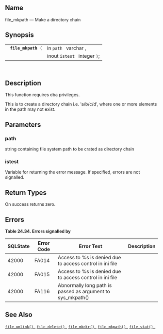 <div>

<div>

</div>

<div>

## Name

file_mkpath — Make a directory chain

</div>

<div>

## Synopsis

<div>

|                          |                              |
|--------------------------|------------------------------|
| ` `**`file_mkpath`**` (` | in `path ` varchar ,         |
|                          | inout `istest ` integer `)`; |

<div>

 

</div>

</div>

</div>

<div>

## Description

This function requires dba privileges.

This is to create a directory chain i.e. 'a/b/c/d', where one or more
elements in the path may not exist.

</div>

<div>

## Parameters

<div>

### path

string containing file system path to be crated as directory chain

</div>

<div>

### istest

Variable for returning the error message. If specified, errors are not
signalled.

</div>

</div>

<div>

## Return Types

On success returns zero.

</div>

<div>

## Errors

<div>

**Table 24.34. Errors signalled by**

<div>

| SQLState                              | Error Code                            | Error Text                                                                                 | Description |
|---------------------------------------|---------------------------------------|--------------------------------------------------------------------------------------------|-------------|
| <span class="errorcode">42000 </span> | <span class="errorcode">FA014 </span> | <span class="errortext">Access to %s is denied due to access control in ini file </span>   |             |
| <span class="errorcode">42000 </span> | <span class="errorcode">FA015 </span> | <span class="errortext">Access to %s is denied due to access control in ini file </span>   |             |
| <span class="errorcode">42000 </span> | <span class="errorcode">FA116 </span> | <span class="errortext">Abnormally long path is passed as argument to sys_mkpath() </span> |             |

</div>

</div>

  

</div>

<div>

## See Also

<a href="fn_file_delete.html" class="link" title="file_delete"><code
class="function">file_unlink() </code></a>
<a href="fn_file_delete.html" class="link" title="file_delete"><code
class="function">file_delete() </code></a>
<a href="fn_file_mkdir.html" class="link" title="file_mkdir"><code
class="function">file_mkdir() </code></a>
<a href="fn_file_mkpath.html" class="link" title="file_mkpath"><code
class="function">file_mkpath() </code></a>
<a href="fn_file_stat.html" class="link" title="file_stat"><code
class="function">file_stat() </code></a>

</div>

</div>
